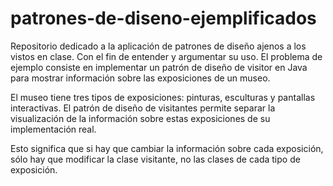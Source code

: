 # patrones-de-diseno-ejemplificados
Repositorio dedicado a la aplicación de patrones de diseño ajenos a los vistos en clase. Con el fin de entender y argumentar su uso.
El problema de ejemplo consiste en implementar un patrón de diseño de visitor en Java para mostrar información sobre las exposiciones de un museo.

El museo tiene tres tipos de exposiciones: pinturas, esculturas y pantallas interactivas. El patrón de diseño de visitantes permite separar la visualización de la información sobre estas exposiciones de su implementación real.

Esto significa que si hay que cambiar la información sobre cada exposición, sólo hay que modificar la clase visitante, no las clases de cada tipo de exposición. 
